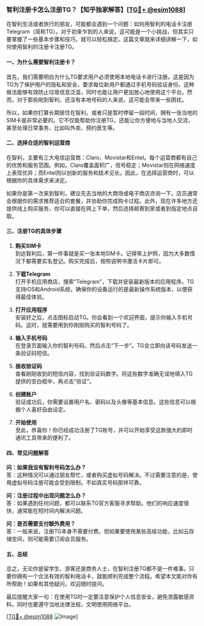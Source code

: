 ### 智利注册卡怎么注册TG？【知乎独家解答】[[TG💪+ @esim1088](https://t.me/s/esim1088)]

在智利生活或者旅行的朋友，可能都会遇到一个问题：如何用智利的电话卡注册Telegram（简称TG）。对于初来乍到的人来说，这可能是一个小挑战，但其实只要掌握了一些基本步骤和技巧，就可以轻松搞定。这篇文章就来详细讲解一下，如何使用智利的注册卡注册TG。

#### 一、为什么需要智利注册卡？

首先，我们需要明白为什么TG要求用户必须使用本地电话卡进行注册。这是因为TG为了保护用户的隐私和安全，要求每位新用户都通过手机号码验证身份。这种做法能够有效防止垃圾信息泛滥，同时也能让用户更加放心地使用这个平台。然而，对于那些刚到智利、还没有本地号码的人来说，这可能会带来一些困扰。

所以，如果你打算长期居住在智利，或者只是暂时停留一段时间，拥有一张当地的SIM卡是非常必要的。它不仅能帮助你注册TG，还能让你方便地与当地人交流，甚至处理日常事务，比如叫外卖、预约医生等。

#### 二、选择合适的智利运营商

在智利，主要有三大电信运营商：Claro、Movistar和Entel。每个运营商都有自己的优势和服务范围。例如，Claro覆盖面积广，信号稳定；Movistar则在网络速度上表现优异；而Entel则以创新的服务和技术见长。因此，在选择运营商时，可以根据你的具体需求来决定。

如果你是第一次来到智利，建议先去当地的大商场或电子商店咨询一下。店员通常会根据你的需求推荐适合的套餐，并协助你完成购卡过程。此外，现在许多地方还提供线上购买服务，你可以直接在网上下单，然后选择邮寄到家或者到指定地点自取。

#### 三、注册TG的具体步骤

1. **购买SIM卡**  
   到达智利后，第一件事就是买一张本地SIM卡。记得带上护照，因为大多数情况下都需要实名登记。购买完成后，按照说明书激活卡片即可。

2. **下载Telegram**  
   打开手机应用商店，搜索“Telegram”，下载并安装最新版本的应用程序。TG支持iOS和Android系统，确保你的设备运行的是最新操作系统版本，以便获得最佳体验。

3. **打开应用程序**  
   安装好之后，点击图标启动TG。你会看到一个欢迎界面，提示你输入手机号码。这时，就需要用到你刚刚购买的智利号码了。

4. **输入手机号码**  
   在登录页面输入你的智利号码，然后点击“下一步”。TG会立即向该号码发送一条验证码短信。

5. **接收验证码**  
   查看刚刚收到的短信内容，找到验证码数字。将这些数字准确无误地填入TG提供的空白框中，再点击“验证”。

6. **创建账户**  
   验证成功后，你需要设置用户名、密码以及头像等基本信息。这些信息可以根据个人喜好自由设定。

7. **开始使用**  
   至此，恭喜你！你已经成功注册了TG账号，并可以开始享受这款强大的即时通讯工具带来的便利了。

#### 四、常见问题解答

**问：如果我没有智利号码怎么办？**  
答：这种情况可以通过朋友帮忙，或者购买虚拟号码解决。不过需要注意的是，使用虚拟号码注册可能会受到限制，不如真实号码那样可靠。

**问：注册过程中出现问题怎么办？**  
答：如果遇到任何问题，都可以联系TG官方客服寻求帮助。他们的响应速度很快，通常能在短时间内解决问题。

**问：是否需要支付额外费用？**  
答：一般来说，注册TG本身不需要付费。但如果要使用某些高级功能，比如云存储空间，则可能需要订阅会员服务。

#### 五、总结

总之，无论你是留学生、游客还是商务人士，在智利注册TG都不是一件难事。只要你拥有一个合法有效的智利电话卡，就能顺利完成整个流程。希望本文能对你有所帮助！如果有其他疑问，欢迎随时提问。

最后提醒大家一句：在使用TG时一定要注意保护个人信息安全，避免泄露敏感资料。同时也要遵守当地法律法规，文明使用网络平台。

[[TG💪+ @esim1088](https://t.me/s/esim1088) ![Image](https://i.postimg.cc/4NQfJmqS/Snipaste-2025-05-13-00-14-12.png)]